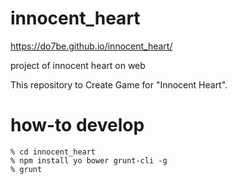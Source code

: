 innocent_heart
==============

https://do7be.github.io/innocent_heart/

project of innocent heart on web

This repository to Create Game for "Innocent Heart".

how-to develop
==============

    % cd innocent_heart
    % npm install yo bower grunt-cli -g
    % grunt
